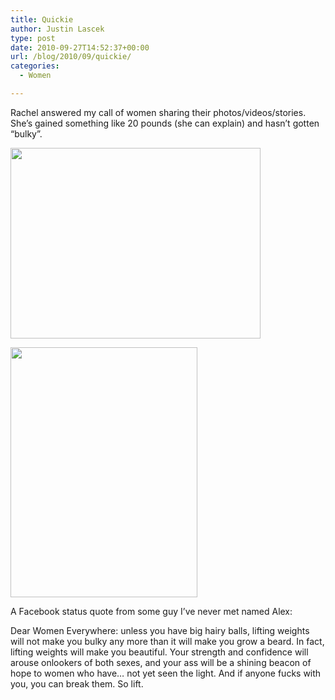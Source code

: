 ```yaml
---
title: Quickie
author: Justin Lascek
type: post
date: 2010-09-27T14:52:37+00:00
url: /blog/2010/09/quickie/
categories:
  - Women

---
```

Rachel answered my call of women sharing their photos/videos/stories. She&#8217;s gained something like 20 pounds (she can explain) and hasn&#8217;t gotten &#8220;bulky&#8221;.
  

  
[<img data-attachment-id="2896" data-permalink="/blog/2010/09/quickie/rachsquat/" data-orig-file="/2010/09/rachsquat.jpg" data-orig-size="556,425" data-comments-opened="1" data-image-meta="{&quot;aperture&quot;:&quot;3.1&quot;,&quot;credit&quot;:&quot;&quot;,&quot;camera&quot;:&quot;EX-Z90&quot;,&quot;caption&quot;:&quot;&quot;,&quot;created_timestamp&quot;:&quot;1275832246&quot;,&quot;copyright&quot;:&quot;&quot;,&quot;focal_length&quot;:&quot;6.3&quot;,&quot;iso&quot;:&quot;400&quot;,&quot;shutter_speed&quot;:&quot;0.016666666666667&quot;,&quot;title&quot;:&quot;&quot;}" data-image-title="rachsquat" data-image-description="" data-medium-file="/2010/09/rachsquat-400x305.jpg" data-large-file="/2010/09/rachsquat.jpg" src="/2010/09/rachsquat-400x305.jpg" alt="" title="rachsquat" width="400" height="305" class="aligncenter size-medium wp-image-2896" srcset="/2010/09/rachsquat-400x305.jpg 400w, /2010/09/rachsquat.jpg 556w" sizes="(max-width: 400px) 100vw, 400px" />][1]
  

  
[<img data-attachment-id="2897" data-permalink="/blog/2010/09/quickie/rachpose/" data-orig-file="/2010/09/rachpose.jpg" data-orig-size="461,615" data-comments-opened="1" data-image-meta="{&quot;aperture&quot;:&quot;0&quot;,&quot;credit&quot;:&quot;&quot;,&quot;camera&quot;:&quot;&quot;,&quot;caption&quot;:&quot;&quot;,&quot;created_timestamp&quot;:&quot;0&quot;,&quot;copyright&quot;:&quot;&quot;,&quot;focal_length&quot;:&quot;0&quot;,&quot;iso&quot;:&quot;0&quot;,&quot;shutter_speed&quot;:&quot;0&quot;,&quot;title&quot;:&quot;&quot;}" data-image-title="rachpose" data-image-description="" data-medium-file="/2010/09/rachpose-299x400.jpg" data-large-file="/2010/09/rachpose.jpg" src="/2010/09/rachpose-299x400.jpg" alt="" title="rachpose" width="299" height="400" class="aligncenter size-medium wp-image-2897" srcset="/2010/09/rachpose-299x400.jpg 299w, /2010/09/rachpose.jpg 461w" sizes="(max-width: 299px) 100vw, 299px" />][2]
  

  
A Facebook status quote from some guy I&#8217;ve never met named Alex:
  
Dear Women Everywhere: unless you have big hairy balls, lifting weights will not make you bulky any more than it will make you grow a beard. In fact, lifting weights will make you beautiful. Your strength and confidence will arouse onlookers of both sexes, and your ass will be a shining beacon of hope to women who have&#8230; not yet seen the light. And if anyone fucks with you, you can break them. So lift.

 [1]: /2010/09/rachsquat.jpg
 [2]: /2010/09/rachpose.jpg

